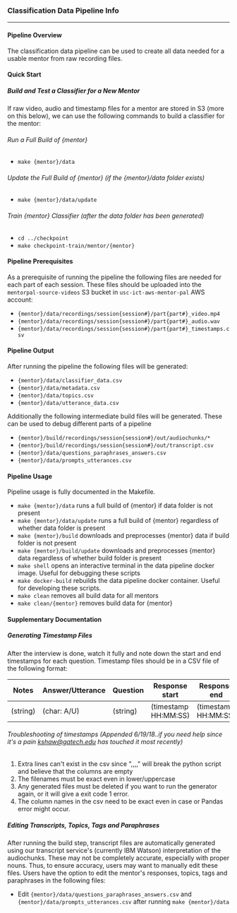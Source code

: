 ### Classification Data Pipeline Info
---------------
#### Pipeline Overview
The classification data pipeline can be used to create all data needed for a usable
mentor from raw recording files.

#### Quick Start

##### Build and Test a Classifier for a New Mentor
If raw video, audio and timestamp files for a mentor are stored in S3 (more on this
below), we can use the following commands to build a classifier for the mentor:

###### Run a Full Build of {mentor}
- `make {mentor}/data`

###### Update the Full Build of {mentor} (if the {mentor}/data folder exists)
- `make {mentor}/data/update`

###### Train {mentor} Classifier (after the data folder has been generated)
- `cd ../checkpoint`
- `make checkpoint-train/mentor/{mentor}`

#### Pipeline Prerequisites
As a prerequisite of running the pipeline the following files are needed for each
part of each session. These files should be uploaded into the `mentorpal-source-videos`
S3 bucket in `usc-ict-aws-mentor-pal` AWS account:
- `{mentor}/data/recordings/session{session#}/part{part#}_video.mp4`
- `{mentor}/data/recordings/session{session#}/part{part#}_audio.wav`
- `{mentor}/data/recordings/session{session#}/part{part#}_timestamps.csv`

#### Pipeline Output
After running the pipeline the following files will be generated:
- `{mentor}/data/classifier_data.csv`
- `{mentor}/data/metadata.csv`
- `{mentor}/data/topics.csv`
- `{mentor}/data/utterance_data.csv`

Additionally the following intermediate build files will be generated. These can
be used to debug different parts of a pipeline
- `{mentor}/build/recordings/session{session#}/out/audiochunks/*`
- `{mentor}/build/recordings/session{session#}/out/transcript.csv`
- `{mentor}/data/questions_paraphrases_answers.csv`
- `{mentor}/data/prompts_utterances.csv`

#### Pipeline Usage
Pipeline usage is fully documented in the Makefile.
- `make {mentor}/data` runs a full build of {mentor} if data folder is not present
- `make {mentor}/data/update` runs a full build of {mentor} regardless of whether data folder is present
- `make {mentor}/build` downloads and preprocesses {mentor} data if build folder is not present
- `make {mentor}/build/update` downloads and preprocesses {mentor} data  regardless of whether build folder is present
- `make shell` opens an interactive terminal in the data pipeline docker image.
Useful for debugging these scripts
- `make docker-build` rebuilds the data pipeline docker container. Useful for developing these scripts.
- `make clean` removes all build data for all mentors
- `make clean/{mentor}` removes build data for {mentor}

#### Supplementary Documentation
##### Generating Timestamp Files
After the interview is done, watch it fully and note down the start and end timestamps
for each question. Timestamp files should be in a CSV file of the following format:

| Notes    | Answer/Utterance | Question | Response start       | Response end         |
|----------|------------------|----------|----------------------|----------------------|
| (string) | (char: A/U)      | (string) | (timestamp HH:MM:SS) | (timestamp HH:MM:SS) |

###### Troubleshooting of timestamps (Appended 6/19/18..if you need help since it's a pain kshaw@gatech.edu has touched it most recently)
1. Extra lines can't exist in the csv since ",,,," will break the python script and believe that the columns are empty
2. The filenames must be exact even in lower/uppercase
3. Any generated files must be deleted if you want to run the generator again, or it will give a exit code 1 error.
4. The column names in the csv need to be exact even in case or Pandas error might occur.

##### Editing Transcripts, Topics, Tags and Paraphrases
After running the build step, transcript files are automatically generated using
our transcript service's (currently IBM Watson) interpretation of the audiochunks.
These may not be completely accurate, especially with proper nouns. Thus, to ensure
accuracy, users may want to manually edit these files. Users have the option to
edit the mentor's responses, topics, tags and paraphrases in the following files:
- Edit `{mentor}/data/questions_paraphrases_answers.csv` and `{mentor}/data/prompts_utterances.csv` after running `make {mentor}/data`
